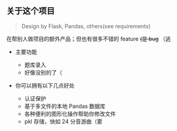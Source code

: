 ## 关于这个项目

> Design by Flask, Pandas, others(see requirements)

在帮别人做项目的额外产品；但也有很多不错的 feature ~~(是 bug~~ （逃

- 主要功能
  - 题库录入
  - 好像没别的了（

- 你可以拥有以下几点好处
  - 认证保护
  - 基于多文件的本地 Pandas 数据库
  - 各种便利的图形化操作帮助你修改文件
  - pkl 存储，快如 24 分音游曲（雾
